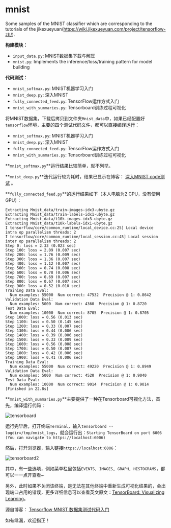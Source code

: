 # mnist
Some samples of the MNIST classifier which are corresponding to the tutorials of the jikexueyuan(https://wiki.jikexueyuan.com/project/tensorflow-zh/).

**构建模块：**

 - `input_data.py`: MNIST数据集下载与解压
 - `mnist.py`: Implements the inference/loss/training pattern for model building
 
**代码测试：**

 - `mnist_softmax.py`: MNIST机器学习入门
 - `mnist_deep.py`: 深入MNIST
 - `fully_connected_feed.py`: TensorFlow运作方式入门
 - `mnist_with_summaries.py`: Tensorboard训练过程可视化

将MNIST数据集，下载后拷贝到文件夹`Mnist_data`中，如果已经配置好`tensorflow`环境，主要的四个测试代码文件，都可以直接编译运行：

 - `mnist_softmax.py`: MNIST机器学习入门
 - `mnist_deep.py`: 深入MNIST
 - `fully_connected_feed.py`: TensorFlow运作方式入门
 - `mnist_with_summaries.py`: Tensorboard训练过程可视化

**`mnist_softmax.py`**运行结果比较简单，就不列举。

**`mnist_deep.py`**迭代运行较为耗时，结果已显示在博客： [深入MNIST code测试](https://blog.csdn.net/yhl_leo/article/details/50624471) 。

**`fully_connected_feed.py`**的运行结果如下（本人电脑为2 CPU，没有使用GPU）：
```
Extracting Mnist_data/train-images-idx3-ubyte.gz
Extracting Mnist_data/train-labels-idx1-ubyte.gz
Extracting Mnist_data/t10k-images-idx3-ubyte.gz
Extracting Mnist_data/t10k-labels-idx1-ubyte.gz
I tensorflow/core/common_runtime/local_device.cc:25] Local device intra op parallelism threads: 2
I tensorflow/core/common_runtime/local_session.cc:45] Local session inter op parallelism threads: 2
Step 0: loss = 2.33 (0.023 sec)
Step 100: loss = 2.09 (0.007 sec)
Step 200: loss = 1.76 (0.009 sec)
Step 300: loss = 1.36 (0.007 sec)
Step 400: loss = 1.12 (0.007 sec)
Step 500: loss = 0.74 (0.008 sec)
Step 600: loss = 0.78 (0.006 sec)
Step 700: loss = 0.69 (0.007 sec)
Step 800: loss = 0.67 (0.007 sec)
Step 900: loss = 0.52 (0.010 sec)
Training Data Eval:
  Num examples: 55000  Num correct: 47532  Precision @ 1: 0.8642
Validation Data Eval:
  Num examples: 5000  Num correct: 4360  Precision @ 1: 0.8720
Test Data Eval:
  Num examples: 10000  Num correct: 8705  Precision @ 1: 0.8705
Step 1000: loss = 0.56 (0.013 sec)
Step 1100: loss = 0.50 (0.145 sec)
Step 1200: loss = 0.33 (0.007 sec)
Step 1300: loss = 0.44 (0.006 sec)
Step 1400: loss = 0.39 (0.006 sec)
Step 1500: loss = 0.33 (0.009 sec)
Step 1600: loss = 0.56 (0.008 sec)
Step 1700: loss = 0.50 (0.007 sec)
Step 1800: loss = 0.42 (0.006 sec)
Step 1900: loss = 0.41 (0.006 sec)
Training Data Eval:
  Num examples: 55000  Num correct: 49220  Precision @ 1: 0.8949
Validation Data Eval:
  Num examples: 5000  Num correct: 4520  Precision @ 1: 0.9040
Test Data Eval:
  Num examples: 10000  Num correct: 9014  Precision @ 1: 0.9014
[Finished in 22.8s]
```

**`mnist_with_summaries.py`**主要提供了一种在Tensorboard可视化方法，首先，编译运行代码：

![tensorboard](https://img-blog.csdn.net/20160219140910928)

运行完毕后，打开终端`Terminal`，输入`tensorboard --logdir=/tmp/mnist_logs`，就会运行出：`Starting TensorBoard on port 6006 (You can navigate to https://localhost:6006)`

然后，打开浏览器，输入链接`https://localhost:6006`：

![tensorboard2](https://img-blog.csdn.net/20160219141246792)

其中，有一些选项，例如菜单栏里包括`EVENTS, IMAGES, GRAPH, HISTOGRAMS`，都可以一一点开查看~

另外，此时如果不关闭该终端，是无法在其他终端中重新生成可视化结果的，会出现端口占用的错误，更多详细信息可以查看英文原文：[TensorBoard: Visualizing Learning](https://www.tensorflow.org/versions/master/how_tos/summaries_and_tensorboard/index.html)。

源自博客： [Tensorflow MNIST 数据集测试代码入门](https://blog.csdn.net/YhL_Leo/article/details/50614444)

如有纰漏，欢迎指正！
